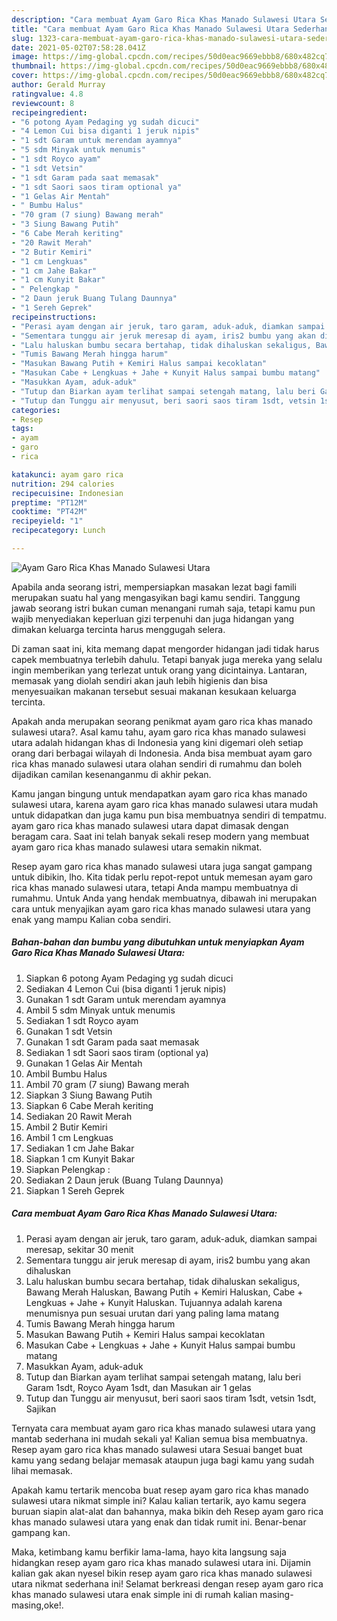 ```yaml
---
description: "Cara membuat Ayam Garo Rica Khas Manado Sulawesi Utara Sederhana Untuk Jualan"
title: "Cara membuat Ayam Garo Rica Khas Manado Sulawesi Utara Sederhana Untuk Jualan"
slug: 1323-cara-membuat-ayam-garo-rica-khas-manado-sulawesi-utara-sederhana-untuk-jualan
date: 2021-05-02T07:58:28.041Z
image: https://img-global.cpcdn.com/recipes/50d0eac9669ebbb8/680x482cq70/ayam-garo-rica-khas-manado-sulawesi-utara-foto-resep-utama.jpg
thumbnail: https://img-global.cpcdn.com/recipes/50d0eac9669ebbb8/680x482cq70/ayam-garo-rica-khas-manado-sulawesi-utara-foto-resep-utama.jpg
cover: https://img-global.cpcdn.com/recipes/50d0eac9669ebbb8/680x482cq70/ayam-garo-rica-khas-manado-sulawesi-utara-foto-resep-utama.jpg
author: Gerald Murray
ratingvalue: 4.8
reviewcount: 8
recipeingredient:
- "6 potong Ayam Pedaging yg sudah dicuci"
- "4 Lemon Cui bisa diganti 1 jeruk nipis"
- "1 sdt Garam untuk merendam ayamnya"
- "5 sdm Minyak untuk menumis"
- "1 sdt Royco ayam"
- "1 sdt Vetsin"
- "1 sdt Garam pada saat memasak"
- "1 sdt Saori saos tiram optional ya"
- "1 Gelas Air Mentah"
- " Bumbu Halus"
- "70 gram (7 siung) Bawang merah"
- "3 Siung Bawang Putih"
- "6 Cabe Merah keriting"
- "20 Rawit Merah"
- "2 Butir Kemiri"
- "1 cm Lengkuas"
- "1 cm Jahe Bakar"
- "1 cm Kunyit Bakar"
- " Pelengkap "
- "2 Daun jeruk Buang Tulang Daunnya"
- "1 Sereh Geprek"
recipeinstructions:
- "Perasi ayam dengan air jeruk, taro garam, aduk-aduk, diamkan sampai meresap, sekitar 30 menit"
- "Sementara tunggu air jeruk meresap di ayam, iris2 bumbu yang akan dihaluskan"
- "Lalu haluskan bumbu secara bertahap, tidak dihaluskan sekaligus, Bawang Merah Haluskan, Bawang Putih + Kemiri Haluskan, Cabe + Lengkuas + Jahe + Kunyit Haluskan. Tujuannya adalah karena menumisnya pun sesuai urutan dari yang paling lama matang"
- "Tumis Bawang Merah hingga harum"
- "Masukan Bawang Putih + Kemiri Halus sampai kecoklatan"
- "Masukan Cabe + Lengkuas + Jahe + Kunyit Halus sampai bumbu matang"
- "Masukkan Ayam, aduk-aduk"
- "Tutup dan Biarkan ayam terlihat sampai setengah matang, lalu beri Garam 1sdt, Royco Ayam 1sdt, dan Masukan air 1 gelas"
- "Tutup dan Tunggu air menyusut, beri saori saos tiram 1sdt, vetsin 1sdt, Sajikan"
categories:
- Resep
tags:
- ayam
- garo
- rica

katakunci: ayam garo rica 
nutrition: 294 calories
recipecuisine: Indonesian
preptime: "PT12M"
cooktime: "PT42M"
recipeyield: "1"
recipecategory: Lunch

---
```



![Ayam Garo Rica Khas Manado Sulawesi Utara](https://img-global.cpcdn.com/recipes/50d0eac9669ebbb8/680x482cq70/ayam-garo-rica-khas-manado-sulawesi-utara-foto-resep-utama.jpg)

Apabila anda seorang istri, mempersiapkan masakan lezat bagi famili merupakan suatu hal yang mengasyikan bagi kamu sendiri. Tanggung jawab seorang istri bukan cuman menangani rumah saja, tetapi kamu pun wajib menyediakan keperluan gizi terpenuhi dan juga hidangan yang dimakan keluarga tercinta harus menggugah selera.

Di zaman  saat ini, kita memang dapat mengorder hidangan jadi tidak harus capek membuatnya terlebih dahulu. Tetapi banyak juga mereka yang selalu ingin memberikan yang terlezat untuk orang yang dicintainya. Lantaran, memasak yang diolah sendiri akan jauh lebih higienis dan bisa menyesuaikan makanan tersebut sesuai makanan kesukaan keluarga tercinta. 



Apakah anda merupakan seorang penikmat ayam garo rica khas manado sulawesi utara?. Asal kamu tahu, ayam garo rica khas manado sulawesi utara adalah hidangan khas di Indonesia yang kini digemari oleh setiap orang dari berbagai wilayah di Indonesia. Anda bisa membuat ayam garo rica khas manado sulawesi utara olahan sendiri di rumahmu dan boleh dijadikan camilan kesenanganmu di akhir pekan.

Kamu jangan bingung untuk mendapatkan ayam garo rica khas manado sulawesi utara, karena ayam garo rica khas manado sulawesi utara mudah untuk didapatkan dan juga kamu pun bisa membuatnya sendiri di tempatmu. ayam garo rica khas manado sulawesi utara dapat dimasak dengan beragam cara. Saat ini telah banyak sekali resep modern yang membuat ayam garo rica khas manado sulawesi utara semakin nikmat.

Resep ayam garo rica khas manado sulawesi utara juga sangat gampang untuk dibikin, lho. Kita tidak perlu repot-repot untuk memesan ayam garo rica khas manado sulawesi utara, tetapi Anda mampu membuatnya di rumahmu. Untuk Anda yang hendak membuatnya, dibawah ini merupakan cara untuk menyajikan ayam garo rica khas manado sulawesi utara yang enak yang mampu Kalian coba sendiri.

<!--inarticleads1-->

##### Bahan-bahan dan bumbu yang dibutuhkan untuk menyiapkan Ayam Garo Rica Khas Manado Sulawesi Utara:

1. Siapkan 6 potong Ayam Pedaging yg sudah dicuci
1. Sediakan 4 Lemon Cui (bisa diganti 1 jeruk nipis)
1. Gunakan 1 sdt Garam untuk merendam ayamnya
1. Ambil 5 sdm Minyak untuk menumis
1. Sediakan 1 sdt Royco ayam
1. Gunakan 1 sdt Vetsin
1. Gunakan 1 sdt Garam pada saat memasak
1. Sediakan 1 sdt Saori saos tiram (optional ya)
1. Gunakan 1 Gelas Air Mentah
1. Ambil  Bumbu Halus
1. Ambil 70 gram (7 siung) Bawang merah
1. Siapkan 3 Siung Bawang Putih
1. Siapkan 6 Cabe Merah keriting
1. Sediakan 20 Rawit Merah
1. Ambil 2 Butir Kemiri
1. Ambil 1 cm Lengkuas
1. Sediakan 1 cm Jahe Bakar
1. Siapkan 1 cm Kunyit Bakar
1. Siapkan  Pelengkap :
1. Sediakan 2 Daun jeruk (Buang Tulang Daunnya)
1. Siapkan 1 Sereh Geprek




<!--inarticleads2-->

##### Cara membuat Ayam Garo Rica Khas Manado Sulawesi Utara:

1. Perasi ayam dengan air jeruk, taro garam, aduk-aduk, diamkan sampai meresap, sekitar 30 menit
1. Sementara tunggu air jeruk meresap di ayam, iris2 bumbu yang akan dihaluskan
1. Lalu haluskan bumbu secara bertahap, tidak dihaluskan sekaligus, Bawang Merah Haluskan, Bawang Putih + Kemiri Haluskan, Cabe + Lengkuas + Jahe + Kunyit Haluskan. Tujuannya adalah karena menumisnya pun sesuai urutan dari yang paling lama matang
1. Tumis Bawang Merah hingga harum
1. Masukan Bawang Putih + Kemiri Halus sampai kecoklatan
1. Masukan Cabe + Lengkuas + Jahe + Kunyit Halus sampai bumbu matang
1. Masukkan Ayam, aduk-aduk
1. Tutup dan Biarkan ayam terlihat sampai setengah matang, lalu beri Garam 1sdt, Royco Ayam 1sdt, dan Masukan air 1 gelas
1. Tutup dan Tunggu air menyusut, beri saori saos tiram 1sdt, vetsin 1sdt, Sajikan




Ternyata cara membuat ayam garo rica khas manado sulawesi utara yang mantab sederhana ini mudah sekali ya! Kalian semua bisa membuatnya. Resep ayam garo rica khas manado sulawesi utara Sesuai banget buat kamu yang sedang belajar memasak ataupun juga bagi kamu yang sudah lihai memasak.

Apakah kamu tertarik mencoba buat resep ayam garo rica khas manado sulawesi utara nikmat simple ini? Kalau kalian tertarik, ayo kamu segera buruan siapin alat-alat dan bahannya, maka bikin deh Resep ayam garo rica khas manado sulawesi utara yang enak dan tidak rumit ini. Benar-benar gampang kan. 

Maka, ketimbang kamu berfikir lama-lama, hayo kita langsung saja hidangkan resep ayam garo rica khas manado sulawesi utara ini. Dijamin kalian gak akan nyesel bikin resep ayam garo rica khas manado sulawesi utara nikmat sederhana ini! Selamat berkreasi dengan resep ayam garo rica khas manado sulawesi utara enak simple ini di rumah kalian masing-masing,oke!.

